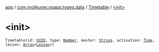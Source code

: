 [app](../../index.md) / [com.molikuner.vpapp.types.data](../index.md) / [Timetable](index.md) / [&lt;init&gt;](./-init-.md)

# &lt;init&gt;

`Timetable(id: `[`UUID`](../../com.molikuner.types/-u-u-i-d/index.md)`, type: `[`Number`](https://kotlinlang.org/api/latest/jvm/stdlib/kotlin/-number/index.html)`, master: `[`String`](https://kotlinlang.org/api/latest/jvm/stdlib/kotlin/-string/index.html)`, activation: `[`Time`](../../com.molikuner.types/-time/index.md)`, lesson: `[`Array`](https://kotlinlang.org/api/latest/jvm/stdlib/kotlin/-array/index.html)`<`[`Lesson`](../-lesson/index.md)`>)`